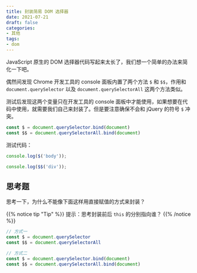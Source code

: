 ```yaml
---
title: 封装简易 DOM 选择器
date: 2021-07-21
draft: false
categories:
- 其他
tags:
- dom
---
```


JavaScript 原生的 DOM 选择器代码写起来太长了，我们想一个简单的办法来简化一下吧。

<!--more-->

偶然间发现 Chrome 开发工具的 console 面板内置了两个方法 `$` 和 `$$`，作用和 `document.querySelector` 以及 `document.querySelectorAll` 这两个方法类似。

测试后发现这两个变量只在开发工具的 console 面板中才能使用，如果想要在代码中使用，就需要我们自己来封装了。但是要注意确保不会和 jQuery 的符号 `$` 冲突。

```js
const $ = document.querySelector.bind(document)
const $$ = document.querySelectorAll.bind(document)
```

测试代码：

```js
console.log($('body'));

console.log($$('div'));
```

## 思考题

思考一下，为什么不能像下面这样用直接赋值的方式来封装？


{{% notice tip "Tip" %}}
提示：思考封装前后 `this` 的分别指向谁？
{{% /notice %}}

```js
// 方式一
const $ = document.querySelector
const $$ = document.querySelectorAll

// 方式二
const $ = document.querySelector.bind(document)
const $$ = document.querySelectorAll.bind(document)
```

